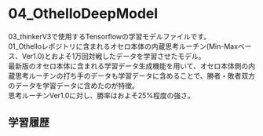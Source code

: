 # 04_OthelloDeepModel
03_thinkerV3で使用するTensorflowの学習モデルファイルです。<br>
01_Othelloレポジトリに含まれるオセロ本体の内蔵思考ルーチン(Min-Maxベース、Ver1.0)とおよそ1万回対戦したデータを学習させたモデル。<BR>
最新版のオセロ本体に含まれる学習データ生成機能を用いて、オセロ本体側の内蔵思考ルーチンの打ち手のデータも学習データに含めることで、勝者・敗者双方のデータを学習データに含めたのが特徴。<BR>
思考ルーチンVer1.0に対し、勝率はおよそ25%程度の強さ。

## 学習履歴
